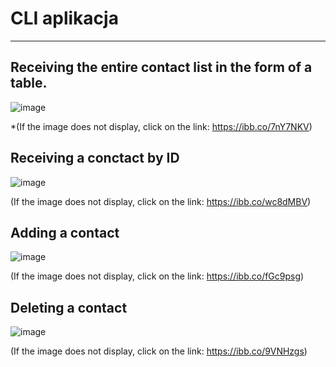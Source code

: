 # CLI aplikacja

---

## Receiving the entire contact list in the form of a table.

![image](https://github.com/SylviaStachera/goit-node-hw-01/assets/113374423/fe120a4b-8dd4-4d3a-b2b8-902cfa3b1b28)

\*(If the image does not display, click on the link: https://ibb.co/7nY7NKV)

## Receiving a conctact by ID

![image](https://github.com/SylviaStachera/goit-node-hw-01/assets/113374423/5d8f3160-1861-4118-bcd2-282f0dd3fce7)

(If the image does not display, click on the link: https://ibb.co/wc8dMBV)

## Adding a contact

![image](https://github.com/SylviaStachera/goit-node-hw-01/assets/113374423/f3cc5ec9-331c-4b91-8634-6bcbc1ea7873)

(If the image does not display, click on the link: https://ibb.co/fGc9psg)

## Deleting a contact

![image](https://github.com/SylviaStachera/goit-node-hw-01/assets/113374423/a2c0355c-dafc-44cb-a8dd-989f2691264f)

(If the image does not display, click on the link: https://ibb.co/9VNHzgs)
